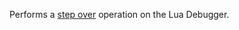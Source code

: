 Performs a [step over](https://developer.roblox.com/articles/Lua-debugger "Lua Debugger") operation on the Lua Debugger.